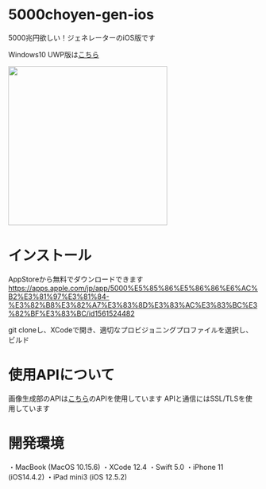 # 5000choyen-gen-ios

5000兆円欲しい！ジェネレーターのiOS版です

Windows10 UWP版は[こちら](https://github.com/nerrog/5000choyen-gen)

<img src="https://user-images.githubusercontent.com/48819514/113662999-29a01900-96e4-11eb-80f9-e9c462ab2ab8.png" width="320px">

# インストール

AppStoreから無料でダウンロードできます
https://apps.apple.com/jp/app/5000%E5%85%86%E5%86%86%E6%AC%B2%E3%81%97%E3%81%84-%E3%82%B8%E3%82%A7%E3%83%8D%E3%83%AC%E3%83%BC%E3%82%BF%E3%83%BC/id1561524482

git cloneし、XCodeで開き、適切なプロビジョニングプロファイルを選択し、ビルド


# 使用APIについて

画像生成部のAPIは[こちら](https://github.com/CyberRex0/5000choyen-api)のAPIを使用しています
APIと通信にはSSL/TLSを使用しています

# 開発環境
・MacBook (MacOS 10.15.6)
・XCode 12.4
・Swift 5.0
・iPhone 11 (iOS14.4.2)
・iPad mini3 (iOS 12.5.2)

